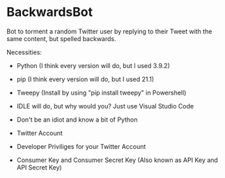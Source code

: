 # BackwardsBot

Bot to torment a random Twitter user by replying to their Tweet with the same content, but spelled backwards.

Necessities:
* Python (I think every version will do, but I used 3.9.2)
* pip (I think every version will do, but I used 21.1)
* Tweepy (Install by using "pip install tweepy" in Powershell)
* IDLE will do, but why would you? Just use Visual Studio Code
* Don't be an idiot and know a bit of Python


* Twitter Account
* Developer Priviliges for your Twitter Account
* Consumer Key and Consumer Secret Key (Also known as API Key and API Secret Key)
